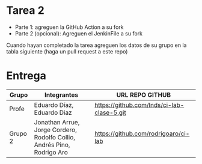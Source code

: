 # Tarea 2

- Parte 1: agreguen la GitHub Action a su fork
- Parte 2 (opcional): Agreguen el JenkinFile a su fork

Cuando hayan completado la tarea agreguen los datos de su grupo en la tabla siguiente (haga un pull request a este repo)

# Entrega

| Grupo | Integrantes | URL REPO GITHUB |
|-------|-------------|-----------------|
| Profe | Eduardo Díaz, Eduardo Diaz | https://github.com/lnds/ci-lab-clase-5.git |
| Grupo 2 | Jonathan Arrue, Jorge Cordero, Rodolfo Collio, Andrés Pino, Rodrigo Aro| https://github.com/rodrigoaro/ci-lab |

